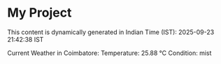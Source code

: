 # My Project

This content is dynamically generated in Indian Time (IST): 2025-09-23 21:42:38 IST


Current Weather in Coimbatore:
Temperature: 25.88 °C
Condition: mist

